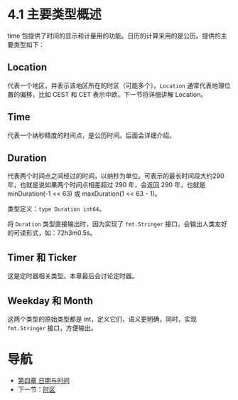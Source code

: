 # 4.1 主要类型概述 #

time 包提供了时间的显示和计量用的功能。日历的计算采用的是公历。提供的主要类型如下：

## Location

代表一个地区，并表示该地区所在的时区（可能多个）。`Location` 通常代表地理位置的偏移，比如 CEST 和 CET 表示中欧。下一节将详细讲解 Location。

## Time

代表一个纳秒精度的时间点，是公历时间。后面会详细介绍。

## Duration

代表两个时间点之间经过的时间，以纳秒为单位。可表示的最长时间段大约290年，也就是说如果两个时间点相差超过 290 年，会返回 290 年，也就是 minDuration(-1 << 63) 或 maxDuration(1 << 63 - 1)。

类型定义：`type Duration int64`。

将 `Duration` 类型直接输出时，因为实现了 `fmt.Stringer` 接口，会输出人类友好的可读形式，如：72h3m0.5s。

## Timer 和 Ticker

这是定时器相关类型。本章最后会讨论定时器。

## Weekday 和 Month

这两个类型的原始类型都是 int，定义它们，语义更明确，同时，实现 `fmt.Stringer` 接口，方便输出。

# 导航 #

- [第四章 日期与时间](04.0.md)
- 下一节：[时区](04.2.md)
